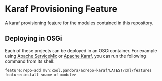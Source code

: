 Karaf Provisioning Feature
==========================

A karaf provisioning feature for the modules contained in this repository.


Deploying in OSGi
-----------------

Each of these projects can be deployed in an OSGi container. For example using
[Apache ServiceMix](http://servicemix.apache.org/) or
[Apache Karaf](http://karaf.apache.org), you can run the following
command from its shell:

    feature:repo-add mvn:cool.pandora/acrepo-karaf/LATEST/xml/features
    feature:install <name of module>

